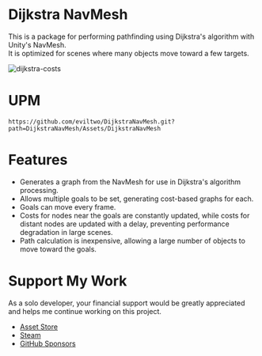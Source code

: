# Dijkstra NavMesh
This is a package for performing pathfinding using Dijkstra's algorithm with Unity's NavMesh.  
It is optimized for scenes where many objects move toward a few targets.

![dijkstra-costs](https://github.com/user-attachments/assets/8c14608d-e86e-4e61-a2bd-e7080a68fc7f)

# UPM
```
https://github.com/eviltwo/DijkstraNavMesh.git?path=DijkstraNavMesh/Assets/DijkstraNavMesh
```

# Features
- Generates a graph from the NavMesh for use in Dijkstra's algorithm processing.  
- Allows multiple goals to be set, generating cost-based graphs for each.  
- Goals can move every frame.  
- Costs for nodes near the goals are constantly updated, while costs for distant nodes are updated with a delay, preventing performance degradation in large scenes.  
- Path calculation is inexpensive, allowing a large number of objects to move toward the goals.

# Support My Work
As a solo developer, your financial support would be greatly appreciated and helps me continue working on this project.
- [Asset Store](https://assetstore.unity.com/publishers/12117)
- [Steam](https://store.steampowered.com/curator/45066588)
- [GitHub Sponsors](https://github.com/sponsors/eviltwo)
